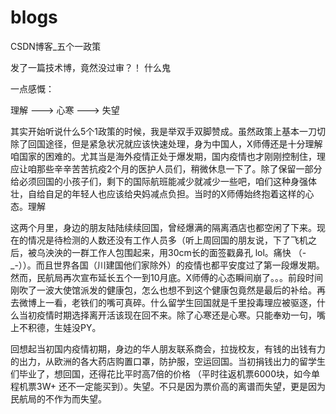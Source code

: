 # blogs
CSDN博客_五个一政策

发了一篇技术博，竟然没过审？！ 什么鬼


一点感慨：

理解 ---> 心寒 ---> 失望

其实开始听说什么5个1政策的时候，我是举双手双脚赞成。虽然政策上基本一刀切除了回国途径，但是紧急状况就应该快速处理，身为中国人，X师傅还是十分理解咱国家的困难的。尤其当是海外疫情正处于爆发期，国内疫情也才刚刚控制住，理应让咱那些辛辛苦苦抗疫2个月的医护人员们，稍微休息一下了。除了保留一部分给必须回国的小孩子们，剩下的国际航班能减少就减少一些吧，咱们这种身强体壮，自给自足的年轻人也应该给央妈减点负担。当时的X师傅始终抱着这样的心态。理解

这两个月里，身边的朋友陆陆续续回国，曾经爆满的隔离酒店也都空闲了下来。现在的情况是待检测的人数还没有工作人员多（听上周回国的朋友说，下了飞机之后，被乌泱泱的一群工作人包围起来，用30cm长的面签戳鼻孔 lol。痛快 （-_-））。而且世界各国（川建国他们家除外）的疫情也都平安度过了第一段爆发期。然而，民航局再次宣布延长五个一到10月底。X师傅的心态瞬间崩了。。。前段时间刚吹了一波大使馆派发的健康包，怎么也想不到这个健康包竟然是最后的补给。再去微博上一看，老铁们的嘴可真碎。什么留学生回国就是千里投毒理应被驱逐，什么当初疫情时期选择离开活该现在回不来。除了心寒还是心寒。只能奉劝一句，嘴上不积德，生娃没PY。

回想起当初国内疫情初期，身边的华人朋友联系商会，拉拢校友，有钱的出钱有力的出力，从欧洲的各大药店购置口罩，防护服，空运回国。当初捐钱出力的留学生们毕业了，想回国，还得花比平时高7倍的价格 （平时往返机票6000块，如今单程机票3W+ 还不一定能买到）。失望。不只是因为票价高的离谱而失望，更是因为民航局的不作为而失望。
